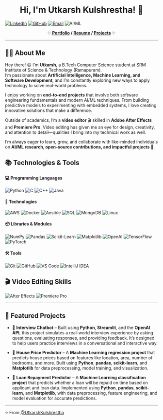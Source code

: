 <h1 align="center">Hi, I'm Utkarsh Kulshrestha! 🚀</h1>

[![LinkedIn](https://img.shields.io/badge/-LinkedIn-blue?style=flat&logo=Linkedin&logoColor=white&link=https://linkedin.com/in/your-link)](https://linkedin.com/in/utkarsh-k-15161532a)
[![GitHub](https://img.shields.io/badge/-GitHub-181717?style=flat&logo=github&logoColor=white&link=https://github.com/your-username)](https://github.com/your-username)
[![Email](https://img.shields.io/badge/-Email-c14438?style=flat&logo=Gmail&logoColor=white&link=mailto:yourmail@example.com)](mailto:utkarshk1506@gmail.com)
![AI/ML](http://img.shields.io/badge/-AI%2FML%20Enthusiast-orange?style=flat&logo=openai&logoColor=ffffff)

<p align="center"> ✨ <b><a href="#">Portfolio</a> / <a href="#">Resume</a> / <a href="#">Projects</a></b> ✨ </p>

---

## 👨‍💻 About Me

Hey there! 😃 I’m **Utkarsh**, a B.Tech Computer Science student at SRM Institute of Science & Technology (Ramapuram).  
I’m passionate about **Artificial Intelligence, Machine Learning, and Software Development**, and I’m constantly exploring new ways to apply technology to solve real-world problems.  

I enjoy working on **end-to-end projects** that involve both software engineering fundamentals and modern AI/ML techniques. From building predictive models to experimenting with embedded systems, I love creating innovative solutions that make a difference.  

Outside of academics, I’m a **video editor** 🎬 skilled in **Adobe After Effects** and **Premiere Pro**. Video editing has given me an eye for design, creativity, and attention to detail—qualities I bring into my technical work as well.  

I’m always eager to learn, grow, and collaborate with like-minded individuals on **AI/ML research, open-source contributions, and impactful projects** 🚀.  

## 📚 Technologies & Tools

#### 💻 Programming Languages
![Python](https://img.shields.io/badge/-Python-3776AB?style=flat-square&logo=python&logoColor=ffff4a)
![C](https://img.shields.io/badge/-C-00599C?style=flat-square&logo=c&logoColor=ffffff)
![C++](https://img.shields.io/badge/-C++-00599C?style=flat-square&logo=cplusplus&logoColor=ffffff)
![Java](https://img.shields.io/badge/-Java-007396?style=flat-square&logo=java&logoColor=ffffff)

#### 🧰 Technologies
![AWS](https://img.shields.io/badge/-AWS-232F3E?style=flat-square&logo=amazon-aws&logoColor=ffffff)
![Docker](https://img.shields.io/badge/-Docker-2496ED?style=flat-square&logo=docker&logoColor=ffffff)
![Ansible](https://img.shields.io/badge/-Ansible-EE0000?style=flat-square&logo=ansible&logoColor=ffffff)
![SQL](https://img.shields.io/badge/-SQL-4479A1?style=flat-square&logo=postgresql&logoColor=ffffff)
![MongoDB](https://img.shields.io/badge/-MongoDB-4EA94B?style=flat-square&logo=mongodb&logoColor=ffffff)
![Linux](https://img.shields.io/badge/-Linux-FCC624?style=flat-square&logo=linux&logoColor=000000)

#### 📦 Libraries & Modules
![NumPy](https://img.shields.io/badge/-NumPy-013243?style=flat-square&logo=numpy&logoColor=ffffff)
![Pandas](https://img.shields.io/badge/-Pandas-150458?style=flat-square&logo=pandas&logoColor=ffffff)
![Scikit-Learn](https://img.shields.io/badge/-Scikit%20Learn-F7931E?style=flat-square&logo=scikit-learn&logoColor=ffffff)
![Matplotlib](https://img.shields.io/badge/-Matplotlib-11557c?style=flat-square&logo=plotly&logoColor=ffffff)
![OpenAI](https://img.shields.io/badge/-OpenAI-412991?style=flat-square&logo=openai&logoColor=ffffff)
![TensorFlow](https://img.shields.io/badge/-TensorFlow-FF6F00?style=flat-square&logo=tensorflow&logoColor=ffffff)
![PyTorch](https://img.shields.io/badge/-PyTorch-EE4C2C?style=flat-square&logo=pytorch&logoColor=ffffff)

#### 🛠️ Tools
![Git](https://img.shields.io/badge/-Git-F05032?style=flat-square&logo=git&logoColor=ffffff)
![GitHub](https://img.shields.io/badge/-GitHub-181717?style=flat-square&logo=github)
![VS Code](https://img.shields.io/badge/-VS%20Code-007ACC?style=flat-square&logo=visual-studio-code&logoColor=ffffff)
![IntelliJ IDEA](https://img.shields.io/badge/-IntelliJ%20IDEA-000000?style=flat-square&logo=intellij-idea&logoColor=ffffff)

## 🎬 Video Editing Skills

![After Effects](https://img.shields.io/badge/-After%20Effects-9999FF?style=flat-square&logo=adobeaftereffects&logoColor=ffffff)
![Premiere Pro](https://img.shields.io/badge/-Premiere%20Pro-9999FF?style=flat-square&logo=adobepremierepro&logoColor=ffffff)

---

## 🚀 Featured Projects

- 🔹 **Interview Chatbot** – Built using **Python**, **Streamlit**, and the **OpenAI API**, this project simulates a real-world interview experience by asking questions, evaluating responses, and providing feedback. It’s designed to help users practice interviews in a conversational and interactive way.  

- 🔹 **House Price Predictor** – A **Machine Learning regression project** that predicts house prices based on features like location, area, number of bedrooms, and more. Built using **Python**, **pandas**, **scikit-learn**, and **Matplotlib** for data preprocessing, model training, and visualization.  

- 🔹 **Loan Repayment Predictor** – A **Machine Learning classification project** that predicts whether a loan will be repaid on time based on applicant and loan data. Implemented using **Python**, **pandas**, **scikit-learn**, and **Matplotlib**, with data preprocessing, feature engineering, and model evaluation for accurate predictions.  

---


⭐ From [@UtkarshKulshrestha](https://github.com/utkarshk1506)


